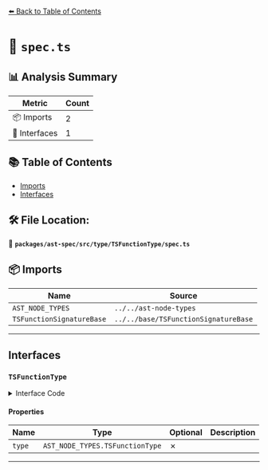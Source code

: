 [⬅️ Back to Table of Contents](../../../../../index.md)

# 📄 `spec.ts`

## 📊 Analysis Summary

| Metric | Count |
|--------|-------|
| 📦 Imports | 2 |
| 📐 Interfaces | 1 |

## 📚 Table of Contents

- [Imports](#imports)
- [Interfaces](#interfaces)

## 🛠️ File Location:
📂 **`packages/ast-spec/src/type/TSFunctionType/spec.ts`**

## 📦 Imports

| Name | Source |
|------|--------|
| `AST_NODE_TYPES` | `../../ast-node-types` |
| `TSFunctionSignatureBase` | `../../base/TSFunctionSignatureBase` |


---

## Interfaces

### `TSFunctionType`

<details><summary>Interface Code</summary>

```ts
export interface TSFunctionType extends TSFunctionSignatureBase {
  type: AST_NODE_TYPES.TSFunctionType;
}
```
</details>

#### Properties

| Name | Type | Optional | Description |
|------|------|----------|-------------|
| `type` | `AST_NODE_TYPES.TSFunctionType` | ✗ |  |


---